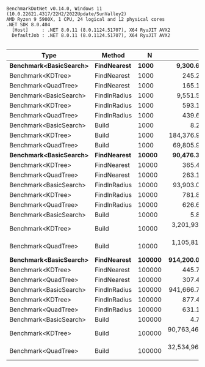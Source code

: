 ```

BenchmarkDotNet v0.14.0, Windows 11 (10.0.22621.4317/22H2/2022Update/SunValley2)
AMD Ryzen 9 5900X, 1 CPU, 24 logical and 12 physical cores
.NET SDK 8.0.404
  [Host]     : .NET 8.0.11 (8.0.1124.51707), X64 RyuJIT AVX2
  DefaultJob : .NET 8.0.11 (8.0.1124.51707), X64 RyuJIT AVX2


```
| Type                   | Method       | N      | Mean              | Error             | StdDev            | Median            | Gen0      | Gen1      | Gen2     | Allocated   |
|----------------------- |------------- |------- |------------------:|------------------:|------------------:|------------------:|----------:|----------:|---------:|------------:|
| **Benchmark&lt;BasicSearch&gt;** | **FindNearest**  | **1000**   |      **9,300.658 ns** |        **98.9852 ns** |        **87.7478 ns** |      **9,314.682 ns** |         **-** |         **-** |        **-** |       **200 B** |
| Benchmark&lt;KDTree&gt;      | FindNearest  | 1000   |        245.299 ns |         2.3248 ns |         2.0609 ns |        244.647 ns |    0.0019 |         - |        - |        32 B |
| Benchmark&lt;QuadTree&gt;    | FindNearest  | 1000   |        165.101 ns |         0.9456 ns |         0.8383 ns |        165.226 ns |    0.0019 |         - |        - |        32 B |
| Benchmark&lt;BasicSearch&gt; | FindInRadius | 1000   |      9,551.566 ns |        60.4763 ns |        56.5696 ns |      9,537.167 ns |    0.0122 |         - |        - |       360 B |
| Benchmark&lt;KDTree&gt;      | FindInRadius | 1000   |        593.157 ns |         7.4179 ns |         6.1943 ns |        591.056 ns |    0.0275 |         - |        - |       460 B |
| Benchmark&lt;QuadTree&gt;    | FindInRadius | 1000   |        439.653 ns |         4.8243 ns |         4.5126 ns |        439.390 ns |    0.0267 |         - |        - |       458 B |
| Benchmark&lt;BasicSearch&gt; | Build        | 1000   |          8.269 ns |         0.4025 ns |         1.1868 ns |          8.583 ns |    0.0014 |         - |        - |        24 B |
| Benchmark&lt;KDTree&gt;      | Build        | 1000   |    184,376.971 ns |     2,124.3262 ns |     1,883.1598 ns |    184,465.198 ns |   47.1191 |   24.6582 |        - |    791048 B |
| Benchmark&lt;QuadTree&gt;    | Build        | 1000   |     69,805.913 ns |       929.9913 ns |       824.4131 ns |     69,757.825 ns |   15.2588 |    7.4463 |        - |    256216 B |
| **Benchmark&lt;BasicSearch&gt;** | **FindNearest**  | **10000**  |     **90,476.378 ns** |       **699.1695 ns** |       **619.7956 ns** |     **90,191.470 ns** |         **-** |         **-** |        **-** |       **200 B** |
| Benchmark&lt;KDTree&gt;      | FindNearest  | 10000  |        365.477 ns |         2.6469 ns |         2.4759 ns |        365.140 ns |    0.0019 |         - |        - |        32 B |
| Benchmark&lt;QuadTree&gt;    | FindNearest  | 10000  |        263.140 ns |         1.8664 ns |         1.7459 ns |        263.147 ns |    0.0019 |         - |        - |        32 B |
| Benchmark&lt;BasicSearch&gt; | FindInRadius | 10000  |     93,903.031 ns |       686.7035 ns |       608.7448 ns |     93,869.990 ns |         - |         - |        - |       360 B |
| Benchmark&lt;KDTree&gt;      | FindInRadius | 10000  |        781.839 ns |        14.1640 ns |        13.2490 ns |        780.705 ns |    0.0313 |         - |        - |       536 B |
| Benchmark&lt;QuadTree&gt;    | FindInRadius | 10000  |        626.657 ns |         8.1832 ns |         7.6545 ns |        626.203 ns |    0.0374 |         - |        - |       628 B |
| Benchmark&lt;BasicSearch&gt; | Build        | 10000  |          5.840 ns |         0.2053 ns |         0.6053 ns |          5.868 ns |    0.0014 |         - |        - |        24 B |
| Benchmark&lt;KDTree&gt;      | Build        | 10000  |  3,201,936.556 ns |    23,221.6752 ns |    18,129.9565 ns |  3,202,483.398 ns |  546.8750 |  351.5625 |  46.8750 |   8995545 B |
| Benchmark&lt;QuadTree&gt;    | Build        | 10000  |  1,105,811.412 ns |    19,234.7515 ns |    17,051.1062 ns |  1,104,319.922 ns |  156.2500 |   97.6563 |        - |   2626505 B |
| **Benchmark&lt;BasicSearch&gt;** | **FindNearest**  | **100000** |    **914,200.000 ns** |     **7,951.2290 ns** |     **7,437.5845 ns** |    **914,833.594 ns** |         **-** |         **-** |        **-** |       **201 B** |
| Benchmark&lt;KDTree&gt;      | FindNearest  | 100000 |        445.732 ns |         3.3558 ns |         3.1391 ns |        444.399 ns |    0.0015 |         - |        - |        32 B |
| Benchmark&lt;QuadTree&gt;    | FindNearest  | 100000 |        307.419 ns |         1.9826 ns |         1.8546 ns |        307.683 ns |    0.0019 |         - |        - |        32 B |
| Benchmark&lt;BasicSearch&gt; | FindInRadius | 100000 |    941,666.760 ns |    13,024.6859 ns |    12,183.2993 ns |    942,718.750 ns |         - |         - |        - |       361 B |
| Benchmark&lt;KDTree&gt;      | FindInRadius | 100000 |        877.412 ns |        17.4640 ns |        20.7896 ns |        881.211 ns |    0.0305 |         - |        - |       521 B |
| Benchmark&lt;QuadTree&gt;    | FindInRadius | 100000 |        631.139 ns |        12.0129 ns |        11.7983 ns |        633.731 ns |    0.0336 |         - |        - |       572 B |
| Benchmark&lt;BasicSearch&gt; | Build        | 100000 |          4.739 ns |         0.1394 ns |         0.2441 ns |          4.698 ns |    0.0014 |         - |        - |        24 B |
| Benchmark&lt;KDTree&gt;      | Build        | 100000 | 90,763,467.391 ns | 1,733,663.9493 ns | 2,192,529.9893 ns | 91,242,583.333 ns | 6666.6667 | 3833.3333 | 833.3333 | 100605872 B |
| Benchmark&lt;QuadTree&gt;    | Build        | 100000 | 32,534,968.750 ns |   633,771.3138 ns |   704,435.1362 ns | 32,469,131.250 ns | 1875.0000 | 1625.0000 | 312.5000 |  26156978 B |
